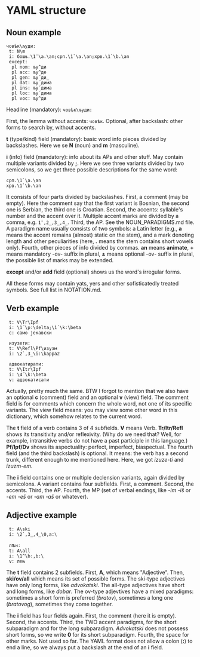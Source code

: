 # YAML structure

## Noun example

```
човѣк\људи:
 t: N\m
 i: бошњ.\1¨\a.\an;срп.\1`\a.\an;хрв.\1`\b.\an
 except:
  pl nom: љу^ди
  pl acc: љу^де
  pl gen: љу´ди_
  pl dat: љу´дима
  pl ins: љу´дима
  pl loc: љу´дима
  pl voc: љу^ди
```

Headline (mandatory): ```човѣк\људи:```

First, the lemma without accents: ```човѣк```.
Optional, after backslash: other forms to search by, without accents.

**t** (type/kind) field (mandatory): basic word info pieces divided by backslashes. Here we se **N** (noun) and **m** (masculine).

**i** (info) field (mandatory): info about its APs and other stuff. May contain multiple variants divided by **;**.
Here we see three variants divided by two semicolons, so we get three possible descriptions for the same word:

```бошњ.\1¨\a.\an
срп.\1`\a.\an
хрв.\1`\b.\an
```

It consists of four parts divided by backslashes.
First, a comment (may be empty). Here the comment say that the first variant is Bosnian, the second one is Serbian, the third one is Croatian.
Second, the accents: syllable's number and the accent over it. Multiple accent marks are divided by a comma, e.g. ```1¨,2_,3_,4_```.
Third, the AP. See the NOUN_PARADIGMS.md file. A paradigm name usually consists of two symbols: a Latin letter (e.g., **a** means the accent remains (almost) static on the stem), and a mark denoting length and other peculiarities (here, **.** means the stem contains short vowels only).
Fourth, other pieces of info divided by commas. **an** means **animate**, **+** means mandatory -ov- suffix in plural, **±** means optional -ov- suffix in plural, the possible list of marks may be extended.

**except** and/or **add** field (optional) shows us the word's irregular forms.

All these forms may contain yats, yers and other sofisticatedly treated symbols. See full list in NOTATION.md.


## Verb example

```нꙓкати:
 t: V\Tr\Ipf
 i: \1´\p:\delta;\1´\k:\beta
 c: само јекавски

 изузети:
 t: V\Refl\Pf\изузм
 i: \2`,3_\i:\kappa2
 
 адвокатирати:
 t: V\Itr\Ipf
 i: \4´\k:\beta
 v: адвокатисати
 ```

Actually, pretty much the same. BTW I forgot to mention that we also have an optional **c** (comment) field and an optional **v** (view) field. The comment field is for comments which concern the whole word, not one of its specific variants. The view field means: you may view some other word in this dictionary, which somehow relates to the current word. 

The **t** field of a verb contains 3 of 4 subfields. **V** means Verb. **Tr/Itr/Refl** shows its transitivity and/or reflexivity. (Why do we need that? Well, for example, intransitive verbs do not have a past participle in this language.) **Pf/Ipf/Dv** shows its aspectuality: perfect, imperfect, biaspectual. The fourth field (and the third backslash) is optional. It means: the verb has a second trunk, different enough to me mentioned here. Here, we got *izuze-ti* and *izuzm-em*.

The **i** field contains one or multiple declension variants, again divided by semicolons.
A variant contains four subfields.
First, a comment.
Second, the accents.
Third, the AP.
Fourth, the MP (set of verbal endings, like *-im -iš* or *-em -eš* or *-am -aš* or whatever).

## Adjective example

```адвокатски:
 t: A\ski
 i: \2`,3_,4_\0,a:\
 
 лꙓн:
 t: A\all
 i: \1^\b:,b:\
 v: лењ
 ```

The **t** field contains 2 subfields. First, **A**, which means "Adjective". Then, **ski/ov/all** which means its set of possible forms.
The ski-type adjectives have only long forms, like *advokatski*.
The all-type adjectives have short and long forms, like *dobar*.
The ov-type adjevtives have a mixed paradigms: sometimes a short form is preferred (*bratov*), sometimes a long one (*bratovog*), sometimes they come together.

The **i** field has four fields again.
First, the comment (here it is empty).
Second, the accents.
Third, the TWO accent paradigms, for the short subparadigm and for the long subparadigm. *Advokatski* does not possess short forms, so we write **0** for its short subparadigm.
Fourth, the space for other marks. Not used so far. The YAML format does not allow a colon (**:**) to end a line, so we always put a backslash at the end of an **i** field.
